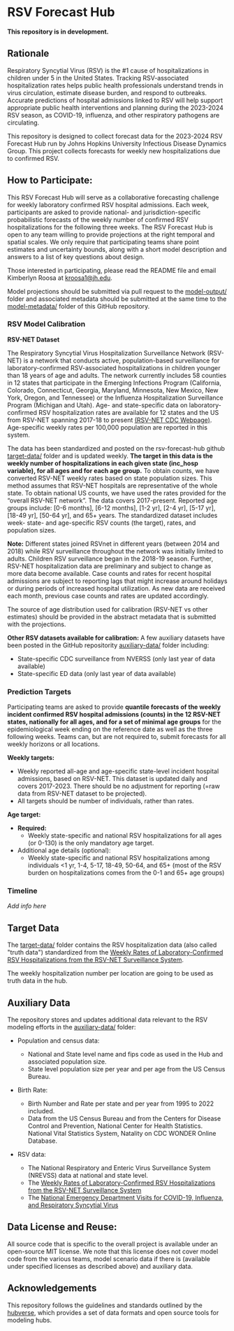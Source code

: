 # RSV Forecast Hub

**This repository is in development.**

## Rationale
Respiratory Syncytial Virus (RSV) is the #1 cause of hospitalizations in children under 5 in the United States. Tracking RSV-associated hospitalization rates helps public health professionals understand trends in virus circulation, estimate disease burden, and respond to outbreaks. Accurate predictions of hospital admissions linked to RSV will help support appropriate public health interventions and planning during the 2023-2024 RSV season, as COVID-19, influenza, and other respiratory pathogens are circulating. 

This repository is designed to collect forecast data for the 2023-2024 RSV Forecast Hub run by Johns Hopkins University Infectious Disease Dynamics Group. This project collects forecasts for weekly new hospitalizations due to confirmed RSV. 

## How to Participate:
This RSV Forecast Hub will serve as a collaborative forecasting challenge for weekly laboratory confirmed RSV hospital admissions. Each week, participants are asked to provide national- and jurisdiction-specific probabilistic forecasts of the weekly number of confirmed RSV hospitalizations for the following three weeks. The RSV Forecast Hub is open to any team willing to provide projections at the right temporal and spatial scales. We only require that participating teams share point estimates and uncertainty bounds, along with a short model description and answers to a list of key questions about design. 

Those interested in participating, please read the README file and email Kimberlyn Roosa at kroosa1@jh.edu. 

Model projections should be submitted via pull request to the [model-output/](https://github.com/HopkinsIDD/rsv-forecast-hub/tree/main/model-output) folder and associated metadata should be submitted at the same time to the [model-metadata/](https://github.com/HopkinsIDD/rsv-forecast-hub/tree/main/model-metadata) folder of this GitHub repository. 

### RSV Model Calibration
**RSV-NET Dataset**

The Respiratory Syncytial Virus Hospitalization Surveillance Network (RSV-NET) is a network that conducts active, population-based surveillance for laboratory-confirmed RSV-associated hospitalizations in children younger than 18 years of age and adults. The network currently includes 58 counties in 12 states that participate in the Emerging Infections Program (California, Colorado, Connecticut, Georgia, Maryland, Minnesota, New Mexico, New York, Oregon, and Tennessee) or the Influenza Hospitalization Surveillance Program (Michigan and Utah). Age- and state-specific data on laboratory-confirmed RSV hospitalization rates are available for 12 states and the US from RSV-NET spanning 2017-18 to present [(RSV-NET CDC Webpage)](https://www.cdc.gov/rsv/research/rsv-net/index.html). Age-specific weekly rates per 100,000 population are reported in this system.

The data has been standardized and posted on the rsv-forecast-hub github [target-data/](https://github.com/HopkinsIDD/rsv-forecast-hub/tree/main/target-data) folder and is updated weekly. **The target in this data is the weekly number of hospitalizations in each given state (inc_hosp variable), for all ages and for each age group.** To obtain counts, we have converted RSV-NET weekly rates based on state population sizes. This method assumes that RSV-NET hospitals are representative of the whole state. To obtain national US counts, we have used the rates provided for the “overall RSV-NET network”. The data covers 2017-present. Reported age groups include: [0-6 months], [6-12 months], [1-2 yr], [2-4 yr], [5-17 yr], [18-49 yr], [50-64 yr], and 65+ years. The standardized dataset includes week- state- and age-specific RSV counts (the target), rates, and population sizes. 

**Note:** Different states joined RSVnet in different years (between 2014 and 2018) while RSV surveillance throughout the network was initially limited to adults. Children RSV surveillance began in the 2018-19 season. Further, RSV-NET hospitalization data are preliminary and subject to change as more data become available. Case counts and rates for recent hospital admissions are subject to reporting lags that might increase around holidays or during periods of increased hospital utilization. As new data are received each month, previous case counts and rates are updated accordingly.

The source of age distribution used for calibration (RSV-NET vs other estimates) should be provided in the abstract metadata that is submitted with the projections.

**Other RSV datasets available for calibration:**
A few auxiliary datasets have been posted in the GitHub repositority [auxiliary-data/](https://github.com/HopkinsIDD/rsv-forecast-hub/tree/main/auxiliary-data) folder including:

- State-specific CDC surveillance from NVERSS (only last year of data available)
- State-specific ED data (only last year of data available)

### Prediction Targets
Participating teams are asked to provide **quantile forecasts of the weekly incident confirmed RSV hospital admissions (counts) in the 12 RSV-NET states, nationally for all ages, and for a set of minimal age groups** for the epidemiological week ending on the reference date as well as the three following weeks. Teams can, but are not required to, submit forecasts for all weekly horizons or all locations.

**Weekly targets:**
- Weekly reported all-age and age-specific state-level incident hospital admissions, based on RSV-NET. This dataset is updated daily and covers 2017-2023. There should be no adjustment for reporting (=raw data from RSV-NET dataset to be projected). 
- All targets should be number of individuals, rather than rates. 

**Age target:**
- **Required:**
  -  Weekly state-specific and national RSV hospitalizations for all ages (or 0-130) is the only mandatory age target. 
- Additional age details (optional):
  - Weekly state-specific and national RSV hospitalizations among individuals <1 yr, 1-4, 5-17, 18-49, 50-64, and 65+ (most of the RSV burden on hospitalizations comes from the 0-1 and 65+ age groups)

### Timeline
*Add info here*

## Target Data
The [target-data/](https://github.com/HopkinsIDD/rsv-forecast-hub/tree/main/target-data) folder contains the RSV hospitalization data (also called "truth data") standardized from the [Weekly Rates of Laboratory-Confirmed RSV Hospitalizations from the RSV-NET Surveillance System](https://data.cdc.gov/Public-Health-Surveillance/Weekly-Rates-of-Laboratory-Confirmed-RSV-Hospitali/29hc-w46k/about_data).

The weekly hospitalization number per location are going to be used as truth data in the hub.

## Auxiliary Data
The repository stores and updates additional data relevant to the RSV modeling efforts in the [auxiliary-data/](https://github.com/HopkinsIDD/rsv-forecast-hub/tree/main/auxiliary-data) folder:

- Population and census data:
  - National and State level name and fips code as used in the Hub and associated population size.
  - State level population size per year and per age from the US Census Bureau.

- Birth Rate:
  - Birth Number and Rate per state and per year from 1995 to 2022 included.
  - Data from the US Census Bureau and from the Centers for Disease Control and Prevention, National Center for Health Statistics. National Vital Statistics System, Natality on CDC WONDER Online Database.

- RSV data:
  - The National Respiratory and Enteric Virus Surveillance System (NREVSS) data at national and state level.
  - The [Weekly Rates of Laboratory-Confirmed RSV Hospitalizations from the RSV-NET Surveillance System](https://data.cdc.gov/Public-Health-Surveillance/Weekly-Rates-of-Laboratory-Confirmed-RSV-Hospitali/29hc-w46k)
  - The [National Emergency Department Visits for COVID-19, Influenza, and Respiratory Syncytial Virus](https://www.cdc.gov/ncird/surveillance/respiratory-illnesses/index.html)

## Data License and Reuse:
All source code that is specific to the overall project is available under an open-source MIT license. We note that this license does not cover model code from the various teams, model scenario data if there is (available under specified licenses as described above) and auxiliary data.

## Acknowledgements
This repository follows the guidelines and standards outlined by the [hubverse](https://hubdocs.readthedocs.io/en/latest/), which provides a set of data formats and open source tools for modeling hubs.

